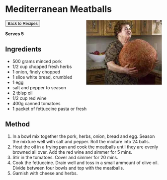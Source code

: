 # Mediterranean Meatballs
<button onclick="location.href='../recipes.html'">Back to Recipes</button>
<img src="images/default_image.jpg" alt="Meatballs" style="float: right; margin-left: 20px; max-width: 50%;" />

**Serves 5**

## Ingredients
- 500 grams minced pork
- 1/2 cup chopped fresh herbs
- 1 onion, finely chopped
- 1 slice white bread, crumbled
- 1 egg
- salt and pepper to season
- 2 tblsp oil
- 1/2 cup red wine
- 400g canned tomatoes
- 1 packet of fettuccine pasta or fresh

## Method
1. In a bowl mix together the pork, herbs, onion, bread and egg. Season the mixture well with salt and pepper. Roll the mixture into 24 balls.
2. Heat the oil in a frying pan and cook the meatballs until they are evenly browned all over. Add the red wine and simmer for 5 mins.
3. Stir in the tomatoes. Cover and simmer for 20 mins.
4. Cook the fettuccine. Drain well and toss in a small ammount of olive oil. Divide between four bowls and top with the meatballs.
5. Garnish with cheese and herbs.